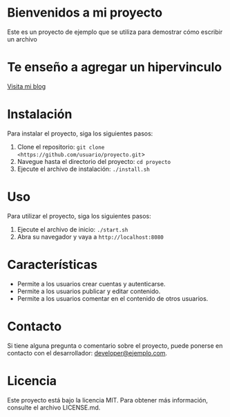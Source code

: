 # Bienvenidos a mi proyecto
Este es un proyecto de ejemplo que se utiliza para demostrar cómo escribir un archivo
# Te enseño a agregar un hipervinculo
[Visita mi blog](https://www.aunnotengoblog.com)
# Instalación
Para instalar el proyecto, siga los siguientes pasos:

1. Clone el repositorio: `git clone <https://github.com/usuario/proyecto.git`>
2. Navegue hasta el directorio del proyecto: `cd proyecto`
3. Ejecute el archivo de instalación: `./install.sh`
#  Uso
Para utilizar el proyecto, siga los siguientes pasos:

1. Ejecute el archivo de inicio: `./start.sh`
2. Abra su navegador y vaya a `http://localhost:8080`
# Características
- Permite a los usuarios crear cuentas y autenticarse.
- Permite a los usuarios publicar y editar contenido.
- Permite a los usuarios comentar en el contenido de otros usuarios.
# Contacto
Si tiene alguna pregunta o comentario sobre el proyecto, puede ponerse 
en contacto con el desarrollador: developer@ejemplo.com.
# Licencia
Este proyecto está bajo la licencia MIT. Para obtener más información, 
consulte el archivo LICENSE.md.

